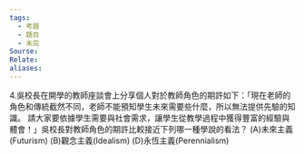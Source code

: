 ```yaml
---
tags:
  - 考題
  - 題目
  - 未完
Sourse:
Relate: 
aliases:
---
```

4.吳校長在開學的教師座談會上分享個人對於教師角色的期許如下：「現在老師的角色和傳統截然不同，老師不能預知學生未來需要些什麼，所以無法提供先驗的知識。   請大家要依據學生需要與社會需求，讓學生從教學過程中獲得豐富的經驗與體會！」吳校長對教師角色的期許比較接近下列哪一種學說的看法？ 
(A)未來主義(Futurism) 
(B)觀念主義(Idealism) 
(D)永恆主義(Perennialism) 
